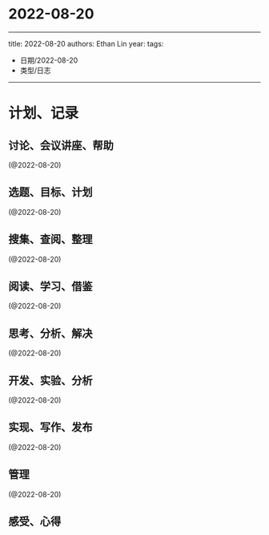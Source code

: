 

# 2022-08-20


---
title: 2022-08-20
authors: Ethan Lin
year:
tags:
  - 日期/2022-08-20 
  - 类型/日志 
---




# 计划、记录

## 讨论、会议讲座、帮助

(@2022-08-20) 



## 选题、目标、计划

(@2022-08-20) 



## 搜集、查阅、整理

(@2022-08-20) 



## 阅读、学习、借鉴

(@2022-08-20) 



## 思考、分析、解决

(@2022-08-20) 



## 开发、实验、分析

(@2022-08-20) 



## 实现、写作、发布

(@2022-08-20) 





## 管理

(@2022-08-20) 



## 感受、心得



